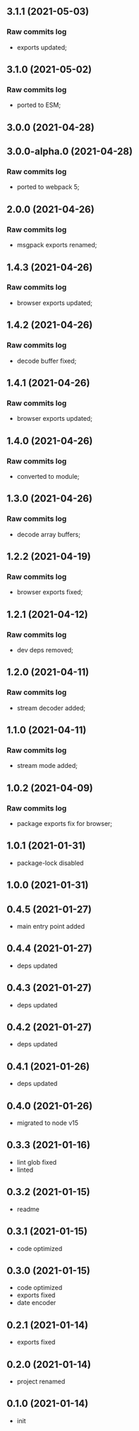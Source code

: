 ## 3.1.1 (2021-05-03)

### Raw commits log

-   exports updated;

## 3.1.0 (2021-05-02)

### Raw commits log

-   ported to ESM;

## 3.0.0 (2021-04-28)

## 3.0.0-alpha.0 (2021-04-28)

### Raw commits log

-   ported to webpack 5;

## 2.0.0 (2021-04-26)

### Raw commits log

-   msgpack exports renamed;

## 1.4.3 (2021-04-26)

### Raw commits log

-   browser exports updated;

## 1.4.2 (2021-04-26)

### Raw commits log

-   decode buffer fixed;

## 1.4.1 (2021-04-26)

### Raw commits log

-   browser exports updated;

## 1.4.0 (2021-04-26)

### Raw commits log

-   converted to module;

## 1.3.0 (2021-04-26)

### Raw commits log

-   decode array buffers;

## 1.2.2 (2021-04-19)

### Raw commits log

-   browser exports fixed;

## 1.2.1 (2021-04-12)

### Raw commits log

-   dev deps removed;

## 1.2.0 (2021-04-11)

### Raw commits log

-   stream decoder added;

## 1.1.0 (2021-04-11)

### Raw commits log

-   stream mode added;

## 1.0.2 (2021-04-09)

### Raw commits log

-   package exports fix for browser;

## 1.0.1 (2021-01-31)

-   package-lock disabled

## 1.0.0 (2021-01-31)

## 0.4.5 (2021-01-27)

-   main entry point added

## 0.4.4 (2021-01-27)

-   deps updated

## 0.4.3 (2021-01-27)

-   deps updated

## 0.4.2 (2021-01-27)

-   deps updated

## 0.4.1 (2021-01-26)

-   deps updated

## 0.4.0 (2021-01-26)

-   migrated to node v15

## 0.3.3 (2021-01-16)

-   lint glob fixed
-   linted

## 0.3.2 (2021-01-15)

-   readme

## 0.3.1 (2021-01-15)

-   code optimized

## 0.3.0 (2021-01-15)

-   code optimized
-   exports fixed
-   date encoder

## 0.2.1 (2021-01-14)

-   exports fixed

## 0.2.0 (2021-01-14)

-   project renamed

## 0.1.0 (2021-01-14)

-   init
